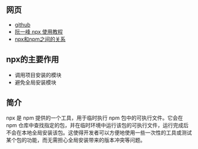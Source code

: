 
## 网页

- [github](https://github.com/npm/npx)
- [阮一峰 npx 使用教程](https://www.ruanyifeng.com/blog/2019/02/npx.html)
- [npx和npm之间的关系](https://juejin.cn/post/6844903945664462855)

## npx的主要作用

- 调用项目安装的模块
- 避免全局安装模块

## 简介

npx 是 npm 提供的一个工具，用于临时执行 npm 包中的可执行文件。它会在 npm 仓库中查找指定的包，并在临时环境中运行该包的可执行文件，运行完成后不会在本地全局安装该包。这使得开发者可以方便地使用一些一次性的工具或测试某个包的功能，而无需担心全局安装带来的版本冲突等问题。
